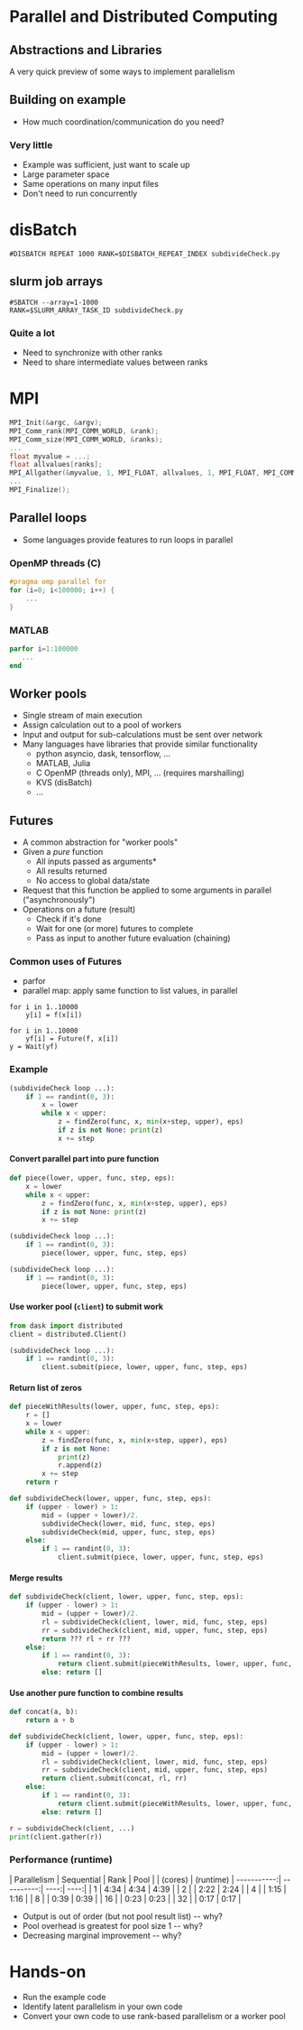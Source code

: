 # Parallel and Distributed Computing

## Abstractions and Libraries

A very quick preview of some ways to implement parallelism



## Building on example

* How much coordination/communication do you need?


### Very little

* Example was sufficient, just want to scale up
* Large parameter space
* Same operations on many input files
* Don't need to run concurrently

# disBatch

```
#DISBATCH REPEAT 1000 RANK=$DISBATCH_REPEAT_INDEX subdivideCheck.py
```

## slurm job arrays

```
#SBATCH --array=1-1000
RANK=$SLURM_ARRAY_TASK_ID subdivideCheck.py
```


### Quite a lot

* Need to synchronize with other ranks
* Need to share intermediate values between ranks

# MPI

```C
MPI_Init(&argc, &argv);
MPI_Comm_rank(MPI_COMM_WORLD, &rank);
MPI_Comm_size(MPI_COMM_WORLD, &ranks);
...
float myvalue = ...;
float allvalues[ranks];
MPI_Allgather(&myvalue, 1, MPI_FLOAT, allvalues, 1, MPI_FLOAT, MPI_COMM_WORLD);
...
MPI_Finalize();
```


## Parallel loops

* Some languages provide features to run loops in parallel

### OpenMP threads (C)

```C
#pragma omp parallel for
for (i=0; i<100000; i++) {
    ...
}
```

### MATLAB

```matlab
parfor i=1:100000
   ...
end
```



## Worker pools

* Single stream of main execution
* Assign calculation out to a pool of workers
* Input and output for sub-calculations must be sent over network
* Many languages have libraries that provide similar functionality
   * python asyncio, dask, tensorflow, ...
   * MATLAB, Julia
   * C OpenMP (threads only), MPI, ... (requires marshalling)
   * KVS (disBatch)
   * ...


## Futures

* A common abstraction for "worker pools"
* Given a *pure* function
   * All inputs passed as arguments\*
   * All results returned
   * No access to global data/state
* Request that this function be applied to some arguments in parallel ("asynchronously")
* Operations on a future (result)
   * Check if it's done
   * Wait for one (or more) futures to complete
   * Pass as input to another future evaluation (chaining)


### Common uses of Futures

* parfor
* parallel map: apply same function to list values, in parallel

```
for i in 1..10000
    y[i] = f(x[i])
```

```
for i in 1..10000
    yf[i] = Future(f, x[i])
y = Wait(yf)
```


### Example

```python
(subdivideCheck loop ...):
    if 1 == randint(0, 3):
        x = lower
        while x < upper:
            z = findZero(func, x, min(x+step, upper), eps)
            if z is not None: print(z)
            x += step
```

#### Convert parallel part into pure function

```python
def piece(lower, upper, func, step, eps):
    x = lower
    while x < upper:
        z = findZero(func, x, min(x+step, upper), eps)
        if z is not None: print(z)
        x += step

(subdivideCheck loop ...):
    if 1 == randint(0, 3):
        piece(lower, upper, func, step, eps)
```


```python
(subdivideCheck loop ...):
    if 1 == randint(0, 3):
        piece(lower, upper, func, step, eps)
```

#### Use worker pool (`client`) to submit work

```python
from dask import distributed
client = distributed.Client()

(subdivideCheck loop ...):
    if 1 == randint(0, 3):
        client.submit(piece, lower, upper, func, step, eps)
```


#### Return list of zeros

```python
def pieceWithResults(lower, upper, func, step, eps):
    r = []
    x = lower
    while x < upper:
        z = findZero(func, x, min(x+step, upper), eps)
        if z is not None:
            print(z)
            r.append(z)
        x += step
    return r
```


```python
def subdivideCheck(lower, upper, func, step, eps):
    if (upper - lower) > 1:
        mid = (upper + lower)/2.
        subdivideCheck(lower, mid, func, step, eps)
        subdivideCheck(mid, upper, func, step, eps)
    else:
        if 1 == randint(0, 3):
            client.submit(piece, lower, upper, func, step, eps)
```

#### Merge results

```python
def subdivideCheck(client, lower, upper, func, step, eps):
    if (upper - lower) > 1:
        mid = (upper + lower)/2.
        rl = subdivideCheck(client, lower, mid, func, step, eps)
        rr = subdivideCheck(client, mid, upper, func, step, eps)
        return ??? rl + rr ???
    else:
        if 1 == randint(0, 3):
            return client.submit(pieceWithResults, lower, upper, func, step, eps)
        else: return []
```


#### Use another pure function to combine results

```python
def concat(a, b):
    return a + b

def subdivideCheck(client, lower, upper, func, step, eps):
    if (upper - lower) > 1:
        mid = (upper + lower)/2.
        rl = subdivideCheck(client, lower, mid, func, step, eps)
        rr = subdivideCheck(client, mid, upper, func, step, eps)
        return client.submit(concat, rl, rr)
    else:
        if 1 == randint(0, 3):
            return client.submit(pieceWithResults, lower, upper, func, step, eps)
        else: return []

r = subdivideCheck(client, ...)
print(client.gather(r))
```


### Performance (runtime)

| Parallelism | Sequential | Rank | Pool |
| (cores) | (runtime)
| -----------:| ----------:| ----:| ----:|
| 1           |       4:34 | 4:34 | 4:39 |
| 2           |            | 2:22 | 2:24 |
| 4           |            | 1:15 | 1:16 |
| 8           |            | 0:39 | 0:39 |
| 16          |            | 0:23 | 0:23 |
| 32          |            | 0:17 | 0:17 |

* Output is out of order (but not pool result list) -- why?
* Pool overhead is greatest for pool size 1 -- why?
* Decreasing marginal improvement -- why?



# Hands-on

* Run the example code
* Identify latent parallelism in your own code
* Convert your own code to use rank-based parallelism or a worker pool

